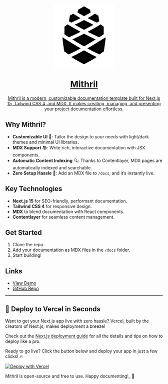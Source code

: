 <a href="https://mithril-docs-nine.vercel.app">
<p align="center">
  <img src="./public/logos/pinedocs.png"  align="center" alt="fox logo" width="200px">
  <h1 align="center"> Mithril </h1>
  <p align="center">
   Mithril is a modern, customizable documentation template built for Next.js 15, Tailwind CSS 4, and MDX. It makes creating, managing, and presenting your project documentation effortless.
  </p>
</p>
</a>

## Why Mithril?

- **Customizable UI** 🌈: Tailor the design to your needs with light/dark themes and minimal UI libraries.
- **MDX Support** 📚: Write rich, interactive documentation with JSX components.
- **Automatic Content Indexing** 🔍: Thanks to Contentlayer, MDX pages are automatically indexed and searchable.
- **Zero Setup Hassle** 🚀: Add an MDX file to `/docs`, and it’s instantly live.

## Key Technologies

- **Next.js 15** for SEO-friendly, performant documentation.
- **Tailwind CSS 4** for responsive design.
- **MDX** to blend documentation with React components.
- **Contentlayer** for seamless content management.

## Get Started

1. Clone the repo.
2. Add your documentation as MDX files in the `/docs` folder.
3. Start building!

## Links

- [View Demo](https://Mithril.vercel.app)
- [GitHub Repo](https://github.com/mithril-framework/)

---

## 🚀 Deploy to Vercel in Seconds

Want to get your Next.js app live with zero hassle? Vercel, built by the creators of Next.js, makes deployment a breeze!

Check out the [Next.js deployment guide](https://nextjs.org/docs/deployment) for all the details and tips on how to deploy like a pro.

Ready to go live? Click the button below and deploy your app in just a few clicks! 🔥

[![Deploy with Vercel](https://vercel.com/button)](https://vercel.com/new/clone?repository-url=https://github.com/mithril-framework/)

Mithril is open-source and free to use. Happy documenting!_ 🚀
